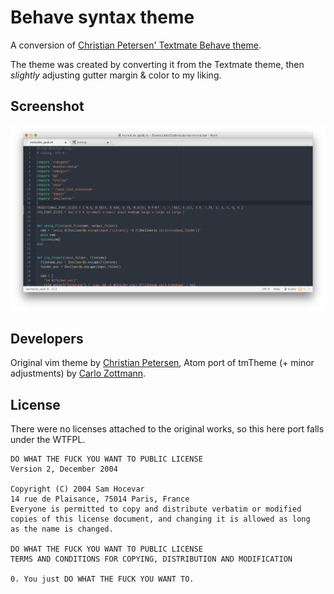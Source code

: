 # Behave syntax theme

A conversion of [Christian Petersen' Textmate Behave theme](https://github.com/fnky/behave-theme).

The theme was created by converting it from the Textmate theme, then _slightly_
adjusting gutter margin & color to my liking.


## Screenshot

![Screenshot of theme showing Ruby code](https://raw.githubusercontent.com/carlo/behave-theme/master/behave-theme.png)


## Developers

Original vim theme by [Christian Petersen](https://github.com/fnky),
Atom port of tmTheme (+ minor adjustments) by [Carlo Zottmann](https://github.com/carlo).


## License

There were no licenses attached to the original works, so this here port falls
under the WTFPL.

    DO WHAT THE FUCK YOU WANT TO PUBLIC LICENSE
    Version 2, December 2004

    Copyright (C) 2004 Sam Hocevar
    14 rue de Plaisance, 75014 Paris, France
    Everyone is permitted to copy and distribute verbatim or modified
    copies of this license document, and changing it is allowed as long
    as the name is changed.

    DO WHAT THE FUCK YOU WANT TO PUBLIC LICENSE
    TERMS AND CONDITIONS FOR COPYING, DISTRIBUTION AND MODIFICATION

    0. You just DO WHAT THE FUCK YOU WANT TO.
